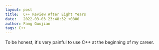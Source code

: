 ```yaml
---
layout: post
title:  C++ Review After Eight Years
date:   2022-03-03 23:48:32 +0800
author: Fang Guojian
tags: C++
---
```


To be honest, it's very painful to use C++ at the beginning of my career.